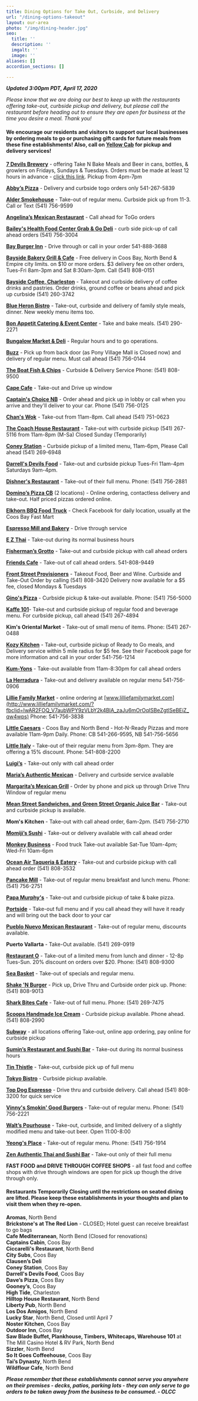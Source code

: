 ```yaml
---
title: Dining Options for Take Out, Curbside, and Delivery
url: "/dining-options-takeout"
layout: our-area
photo: "/img/dining-header.jpg"
seo:
  title: ''
  description: ''
  imgalt: ''
  image: ''
aliases: []
accordion_sections: []

---
```

**_Updated 3:00pm PDT, April 17, 2020_**

_Please know that we are doing our best to keep up with the restaurants offering take-out, curbside pickup and delivery, but please call the restaurant before heading out to ensure they are open for business at the time you desire a meal. Thank you!_

#### We encourage our residents and visitors to support our local businesses by ordering meals to go or purchasing gift cards for future meals from these fine establishments! Also, call on [**Yellow Cab**](https://yellowcabcoosbay.com/) for pickup and delivery services!

<div class="margin-50px-top"></div>

[**7 Devils Brewery**](https://www.7devilsbrewery.com/#/) - offering Take N Bake Meals and Beer in cans, bottles, & growlers on Fridays, Sundays & Tuesdays. Orders must be made at least 12 hours in advance - [click this link](https://www.7devilsbrewery.com/#/). Pickup from 4pm-7pm

[**Abby’s Pizza**](https://abbys.com/) - Delivery and curbside togo orders only 541-267-5839

[**Alder Smokehouse**](https://www.facebook.com/thealdersmokehouse/) - Take-out of regular menu. Curbside pick up from 11-3. Call or Text (541) 756-9599

[**Angelina’s Mexican Restaurant**](https://www.facebook.com/bestmexicanfoodintown/) - Call ahead for ToGo orders

[**Bailey's Health Food Center Grab & Go Deli**](https://www.facebook.com/Baileys-Health-Food-Center-147228088639515/) - curb side pick-up of call ahead orders (541) 756-3004

[**Bay Burger Inn**](https://www.facebook.com/Bay-Burger-Inn-Praus-Haus-111732925528842/) - Drive through or call in your order 541-888-3688

[**Bayside Bakery Grill & Cafe**](https://www.facebook.com/Bayside-Bakery-Grill-Cafe-288893441167156/) - Free delivery in Coos Bay, North Bend & Empire city limits. on $10 or more orders. $3 delivery fee on other orders, Tues-Fri 8am-3pm and Sat 8:30am-3pm. Call (541) 808-0151

[**Bayside Coffee, Charleston**](http://www.baysidecoffeeshop.com/) - Takeout and curbside delivery of coffee drinks and pastries. Order drinks, ground coffee or beans ahead and pick up curbside (541) 260-3742

[**Blue Heron Bistro**](http://www.blueheronbistro.net/) - Take-out, curbside and delivery of family style meals, dinner. New weekly menu items too.

[**Bon Appetit Catering & Event Center**](https://www.facebook.com/BABCEvents/) - Take and bake meals. (541) 290-2271

[**Bungalow Market & Deli**](https://www.facebook.com/Bungalow-Market-Deli-282965688442/) - Regular hours and to go operations.

[**Buzz**](https://www.facebook.com/ponyvillagebuzz/) - Pick up from back door (as Pony Village Mall is Closed now) and delivery of regular menu. Must call ahead (541) 756-0144

[**The Boat Fish & Chips**](https://www.facebook.com/pages/category/Fish---Chips-Restaurant/The-Boat-1658642967582777/) - Curbside & Delivery Service Phone: (541) 808-9500

[**Cape Cafe**](https://www.facebook.com/pages/category/Restaurant/The-Cape-Cafe-2132250007095994/) - Take-out and Drive up window

[**Captain's Choice NB**](http://www.captainschoicefishhouse.com/) - Order ahead and pick up in lobby or call when you arrive and they'll deliver to your car. Phone (541) 756-0125

[**Chan's Wok**](https://www.facebook.com/Chans-Wok-590674157672423/) - Take-out from 11am-8pm. Call ahead (541) 751-0623

[**The Coach House Restaurant**](http://www.thecoachhousecoosbayor.com/) - Take-out with curbside pickup (541) 267-5116 from 11am-8pm (M-Sa) Closed Sunday (Temporarily)

[**Coney Station**](https://www.facebook.com/ConeyStation/) - Curbside pickup of a limited menu, 11am-6pm, Please Call ahead (541) 269-6948

[**Darrell's Devils Food**](https://www.facebook.com/Chefdeezy) - Take-out and curbside pickup Tues-Fri 11am-4pm Saturdays 9am-4pm.

[**Dishner's Restaurant**](https://www.facebook.com/Dishners2881/) - Take-out of their  full menu. Phone: (541) 756-2881

[**Domino’s Pizza CB**](https://www.dominos.com/) (2 locations) - Online ordering, contactless delivery and take-out. Half priced pizzas ordered online.

[**Elkhorn BBQ Food Truck**](https://www.facebook.com/elkhornbbq/) - Check Facebook for daily location, usually at the Coos Bay Fast Mart

[**Espresso Mill and Bakery**](https://www.facebook.com/Espresso-Mill-Bakery-276492352505979/) - Drive through service

[**E Z Thai**](https://www.ez-thai.com/) - Take-out during its normal business hours

[**Fisherman’s Grotto**](https://www.fishermansgrottoinc.com/) - Take-out and curbside pickup with call ahead orders

[**Friends Cafe**](https://www.facebook.com/Friends-Cafe-530179044034503/) - Take-out of call ahead orders. 541-808-9449

[**Front Street Provisioners**](http://frontstreetprovisioners.com/) - Takeout Food, Beer and Wine. Curbside and Take-Out Order by calling (541) 808-3420 Delivery now available for a $5 fee, closed Mondays & Tuesdays

[**Gino's Pizza**](https://ginospizzainn.com/) - Curbside pickup & take-out available. Phone: (541) 756-5000

[**Kaffe 101**](http://kaffe101.com/)- Take-out and curbside pickup of regular food and beverage menu. For curbside pickup, call ahead (541) 267-4894

**Kim's Oriental Market** - Take-out of small menu of items. Phone: (541) 267-0488

[**Kozy Kitchen**](https://www.facebook.com/Kozykitchendiners/) - Take-out, curbside pickup of Ready to Go meals, and Delivery service within 5 mile radius for $5 fee. See their Facebook page for more information and call in your order 541-756-1214

[**Kum-Yons**](http://kumyonscoosbay.com/index.html) - Take-out available from 11am-8:30pm for call ahead orders

[**La Herradura**](https://www.facebook.com/La-Herradura-Mexican-Restaurant-632773200099437/) - Take-out and delivery available on regular menu 541-756-0906

[**Lillie Family Market**](http://www.lilliefamilymarket.com) - online ordering at [www.lilliefamilymarket.com](http://www.lilliefamilymarket.com/?fbclid=IwAR2FOQ_V7aubWPY9zVLbY2k4BlA_zaJu6mOrOqISBeZgtlSeBEiZ_qw4wps) Phone: 541-756-3838

[**Little Caesars**](https://littlecaesars.com/en-us/) - Coos Bay and North Bend - Hot-N-Ready Pizzas and more available 11am-9pm Daily. Phone: CB 541-266-9595, NB 541-756-5656

[**Little Italy**](http://littleitalycoosbay.com/) - Take-out of their regular menu from 3pm-8pm. They are offering a 15% discount. Phone: 541-808-2200

[**Luigi’s**](https://www.facebook.com/Luigis-Italian-Sandwiches-140543963550/) - Take-out only with call ahead order

[**Maria’s Authentic Mexican**](https://www.facebook.com/Marias-Authentic-Mexican-Restaurant-217216079032178/) - Delivery and curbside service available

[**Margarita’s Mexican Grill**](https://www.facebook.com/Margaritas-mexican-grill-209792999040540/) - Order by phone and pick up through Drive Thru Window of regular menu

[**Mean Street Sandwiches, and Green Street Organic Juice Bar**](https://www.facebook.com/MeanStreetCoosBay/) - Take-out and curbside pickup is available.

**Mom's Kitchen** - Take-out with call ahead order, 6am-2pm. (541) 756-2710

[**Momiji’s Sushi**](https://www.momijiinc.com/north-bend) - Take-out or delivery available with call ahead order

[**Monkey Business**](https://www.facebook.com/Monkey-Business-Food-to-Go-1654371274782354/) - Food truck Take-out available Sat-Tue 10am-4pm; Wed-Fri 10am-6pm

[**Ocean Air Taqueria & Eatery**](https://www.facebook.com/Ocean-Air-Taqueria-Eatery-108504043866257/) - Take-out and curbside pickup with call ahead order (541) 808-3532

[**Pancake Mill**](https://www.pancakemill.com/) - Take-out of regular menu breakfast and lunch menu. Phone: (541) 756-2751

[**Papa Murphy's**](https://www.papamurphys.com/) - Take-out and curbside pickup of take & bake pizza.

[**Portside**](http://www.portsidebythebay.com/) - Take-out full menu and if you call ahead they will have it ready and will bring out the back door to your car

[**Pueblo Nuevo Mexican Restaurant**](https://www.facebook.com/Pueblo-Nuevo-Mexican-Restaurant-652831611426143/) - Take-out of regular menu, discounts available.

**Puerto Vallarta** - Take-Out available. (541) 269-0919

[**Restaurant O**](https://www.facebook.com/RestaurantO/) - Take-out of a limited menu from lunch and dinner - 12-8p Tues-Sun. 20% discount on orders over $20. Phone: (541) 808-9300

[**Sea Basket**](https://www.facebook.com/JRU.industries/) - Take-out of specials and regular menu.

[**Shake 'N Burger**](https://www.facebook.com/Shake-N-Burger-589936737695886/) - Pick up, Drive Thru and Curbside order pick up. Phone: (541) 808-9013

[**Shark Bites Cafe**](http://www.sharkbites.cafe/) - Take-out of full menu. Phone: (541) 269-7475

[**Scoops Handmade Ice Cream**](https://scoops.life/) - Curbside pickup available. Phone ahead. (541) 808-2990

[**Subway**](https://www.subway.com/en-us) - all locations offering Take-out, online app ordering, pay online for curbside pickup

[**Sumin’s Restaurant and Sushi Bar**](https://suminscoosbay.com/) - Take-out during its normal business hours

[**Tin Thistle**](https://www.facebook.com/thetinthistlecafe/) - Take-out, curbside pick up of full menu

[**Tokyo Bistro**](https://www.tokyocoosbay.com/) - Curbside pickup available.

[**Top Dog Espresso**](https://www.facebook.com/TopDogCoffeeCompany) - Drive thru and curbside delivery. Call ahead (541) 808-3200 for quick service

[**Vinny's Smokin' Good Burgers**](https://www.facebook.com/vinnyssmokinburgers/) - Take-out of regular menu. Phone: (541) 756-2221

[**Walt’s Pourhouse**](https://www.facebook.com/waltspourhouse/) - Take-out, curbside, and limited delivery of a slightly modified menu and take-out beer. Open 11:00-8:00

[**Yeong's Place**](https://www.facebook.com/Yeongs-Place-Restaurant-1424336541200886/?__tn__=kCH-R&eid=ARCd5onDbXfjGBuHiOksZDaOPKPRIGJDcOjclJPb4I4NEcGRf_VzWr0ZuvHZ92lyY-nSzG-ehsZyU9ts&hc_ref=ARTN9S0xAypLp9rAvgpUQ7SHXR6akR8soLi_6rrUi8oTmbJr3sRD0X32QMB362f3x84&fref=nf&__xts__%5B0%5D=68.ARDs87eFZngddnIemSmoRaVxQI9RDMMwNYe05saCE3UmS0J2P3O34H0Bd1qWUivaF1U6JLUzlh-g9TLioYeE8qMsekcJ3-aDoXdUdiUJ8ShWApvWSNtNa3WyaEarZ6ObXrj5gdFIjkpqzr0I9hEMCDANErORP_tGoXucknVusVOMUF73WiC_8kq4aHZUUEDaLrQVcFQO68DwpURmh4uTOpN8Ci7I984aO-z_piYgieW9ds0ZY5MyQuVgG6SMPy-DorlMAupdGo59NYhwQnQRRJB39rIU-3yKDAo6XoyuA2NZ_D_F3Ol9TLbx4bRXkHyYlGru15AIZpEobACzoyB_xLaAldCLFCeDPgybXuBZbvyt63GnrtFB) - Take-out of regular menu. Phone: (541) 756-1914

[**Zen Authentic Thai and Sushi Bar**](https://zenthaisushi.com/) - Take-out only of their full menu

**FAST FOOD and DRIVE THROUGH COFFEE SHOPS** - all fast food and coffee shops with drive through windows are open for pick up though the drive through only.

#### Restaurants Temporarily Closing until the restrictions on seated dining are lifted. Please keep these establishments in your thoughts and plan to visit them when they re-open.

**Aromas**, North Bend  
**Brickstone's at The Red Lion** - CLOSED; Hotel guest can receive breakfast to go bags  
**Cafe Mediterranean**, North Bend (Closed for renovations)  
**Captains Cabin**, Coos Bay  
**Ciccarelli's Restaurant**, North Bend  
**City Subs**, Coos Bay  
**Clausen’s Deli**  
**Coney Station**, Coos Bay  
**Darrell's Devils Food**, Coos Bay  
**Dave’s Pizza**, Coos Bay  
**Gooney’s**, Coos Bay  
**High Tide**, Charleston  
**Hilltop House Restaurant**, North Bend  
**Liberty Pub**, North Bend  
**Los Dos Amigos**, North Bend  
**Lucky Star**, North Bend, Closed until April 7  
**Noster Kitchen**, Coos Bay  
**Outdoor Inn**, Coos Bay  
**Saw Blade Buffet, Plankhouse, Timbers, Whitecaps, Warehouse 101** at The Mill Casino Hotel & RV Park, North Bend  
**Sizzler**, North Bend  
**So It Goes Coffeehouse**, Coos Bay  
**Tai’s Dynasty**, North Bend  
**Wildflour Cafe**, North Bend

**_Please remember that these establishments cannot serve you anywhere on their premises - decks, patios, parking lots - they can only serve to go orders to be taken away from the business to be consumed. - OLCC_**